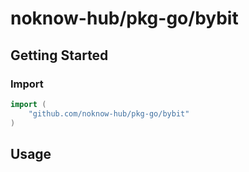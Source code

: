 # noknow-hub/pkg-go/bybit

## Getting Started

### Import

```go
import (
    "github.com/noknow-hub/pkg-go/bybit"
)
```

## Usage

